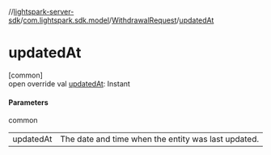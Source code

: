 //[lightspark-server-sdk](../../../index.md)/[com.lightspark.sdk.model](../index.md)/[WithdrawalRequest](index.md)/[updatedAt](updated-at.md)

# updatedAt

[common]\
open override val [updatedAt](updated-at.md): Instant

#### Parameters

common

| | |
|---|---|
| updatedAt | The date and time when the entity was last updated. |
